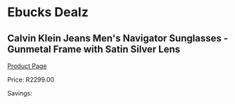 
# Ebucks Dealz
## Calvin Klein Jeans Men's Navigator Sunglasses - Gunmetal Frame with Satin Silver Lens
[Product Page](https://www.ebucks.com/web/shop/productSelected.do?prodId=1135732244&catId=1158501552)

Price: R2299.00

Savings: 


	